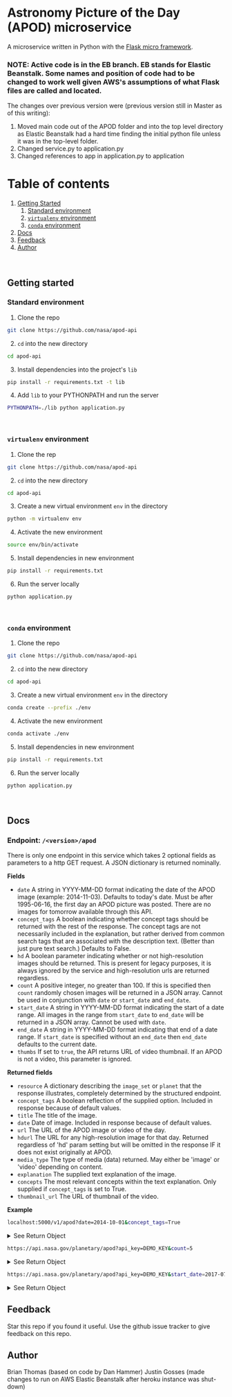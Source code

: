 # Astronomy Picture of the Day (APOD) microservice

A microservice written in Python with the [Flask micro framework](http://flask.pocoo.org).

### NOTE: Active code is in the EB branch. EB stands for Elastic Beanstalk. Some names and position of code had to be changed to work well given AWS's assumptions of what Flask files are called and located.

The changes over previous version were (previous version still in Master as of this writing):
1. Moved main code out of the APOD folder and into the top level directory as Elastic Beanstalk had a hard time finding the initial python file unless it was in the top-level folder. 
2. Changed service.py to application.py
3. Changed references to app in application.py to application

# Table of contents
1. [Getting Started](#getting_started)
    1. [Standard environment](#standard_env)
    2. [`virtualenv` environment](#virtualenv)
    3. [`conda` environment](#conda)
2. [Docs](#docs)
3. [Feedback](#feedback)
4. [Author](#author)

&nbsp;
## Getting started <a name="getting_started"></a>

### Standard environment <a name="standard_env"></a>

1. Clone the repo
```bash
git clone https://github.com/nasa/apod-api
```
2. `cd` into the new directory
```bash
cd apod-api
```
3. Install dependencies into the project's `lib`
```bash
pip install -r requirements.txt -t lib
```
4. Add `lib` to your PYTHONPATH and run the server
```bash
PYTHONPATH=./lib python application.py
```
&nbsp;
### `virtualenv` environment <a name="virtualenv"></a>

1. Clone the rep
```bash
git clone https://github.com/nasa/apod-api
```
2. `cd` into the new directory
```bash
cd apod-api
```
3. Create a new virtual environment `env` in the directory
```bash
python -m virtualenv env
```
4. Activate the new environment
```bash
source env/bin/activate
```
5. Install dependencies in new environment
```bash
pip install -r requirements.txt
```
6. Run the server locally
```bash
python application.py
```
&nbsp;
### `conda` environment <a name="conda"></a>

1. Clone the repo
```bash
git clone https://github.com/nasa/apod-api
```
2. `cd` into the new directory
```bash
cd apod-api
```
3. Create a new virtual environment `env` in the directory
```bash
conda create --prefix ./env
```
4. Activate the new environment
```bash
conda activate ./env
```
5. Install dependencies in new environment
```bash
pip install -r requirements.txt
```
6. Run the server locally
```bash
python application.py
```
&nbsp;
## Docs <a name="docs"></a>

### Endpoint: `/<version>/apod`

There is only one endpoint in this service which takes 2 optional fields
as parameters to a http GET request. A JSON dictionary is returned nominally. 

**Fields**

- `date` A string in YYYY-MM-DD format indicating the date of the APOD image (example: 2014-11-03).  Defaults to today's date.  Must be after 1995-06-16, the first day an APOD picture was posted.  There are no images for tomorrow available through this API.
- `concept_tags` A boolean indicating whether concept tags should be returned with the rest of the response.  The concept tags are not necessarily included in the explanation, but rather derived from common search tags that are associated with the description text.  (Better than just pure text search.)  Defaults to False.
- `hd` A boolean parameter indicating whether or not high-resolution images should be returned. This is present for legacy purposes, it is always ignored by the service and high-resolution urls are returned regardless.
- `count` A positive integer, no greater than 100. If this is specified then `count` randomly chosen images will be returned in a JSON array. Cannot be used in conjunction with `date` or `start_date` and `end_date`.
- `start_date` A string in YYYY-MM-DD format indicating the start of a date range. All images in the range from `start_date` to `end_date` will be returned in a JSON array. Cannot be used with `date`.
- `end_date` A string in YYYY-MM-DD format indicating that end of a date range. If `start_date` is specified without an `end_date` then `end_date` defaults to the current date.
- `thumbs` If set to `true`, the API returns URL of video thumbnail. If an APOD is not a video, this parameter is ignored.

**Returned fields**

- `resource` A dictionary describing the `image_set` or `planet` that the response illustrates, completely determined by the structured endpoint.
- `concept_tags` A boolean reflection of the supplied option.  Included in response because of default values.
- `title` The title of the image.
- `date` Date of image. Included in response because of default values.
- `url` The URL of the APOD image or video of the day.
- `hdurl` The URL for any high-resolution image for that day. Returned regardless of 'hd' param setting but will be omitted in the response IF it does not exist originally at APOD.
- `media_type` The type of media (data) returned. May either be 'image' or 'video' depending on content.
- `explanation` The supplied text explanation of the image.
- `concepts` The most relevant concepts within the text explanation.  Only supplied if `concept_tags` is set to True.
- `thumbnail_url` The URL of thumbnail of the video. 

**Example**

```bash
localhost:5000/v1/apod?date=2014-10-01&concept_tags=True
```
<details><summary>See Return Object</summary>
<p>

```jsoniq
{
    resource: {
        image_set: "apod"
    },
    concept_tags: "True",
    date: "2013-10-01", 
    title: "Filaments of the Vela Supernova Remnant",
    url: "http://apod.nasa.gov/apod/image/1310/velafilaments_jadescope_960.jpg",
    explanation: "The explosion is over but the consequences continue. About eleven
    thousand years ago a star in the constellation of Vela could be seen to explode,
    creating a strange point of light briefly visible to humans living near the 
    beginning of recorded history. The outer layers of the star crashed into the 
    interstellar medium, driving a shock wave that is still visible today. A roughly 
    spherical, expanding shock wave is visible in X-rays. The above image captures some
    of that filamentary and gigantic shock in visible light. As gas flies away from the
    detonated star, it decays and reacts with the interstellar medium, producing light
    in many different colors and energy bands. Remaining at the center of the Vela
    Supernova Remnant is a pulsar, a star as dense as nuclear matter that rotates
    completely around more than ten times in a single second.",
    concepts: {
        0: "Astronomy",
        1: "Star",
        2: "Sun",
        3: "Milky Way",
        4: "Hubble Space Telescope",
        5: "Earth",
        6: "Nebula",
        7: "Interstellar medium"
    }
}
```

</p>
</details>


```bash
https://api.nasa.gov/planetary/apod?api_key=DEMO_KEY&count=5
```

<details><summary>See Return Object</summary>
<p>


```jsoniq
[
  {
    "copyright": "Panther Observatory", 
    "date": "2006-04-15", 
    "explanation": "In this stunning cosmic vista, galaxy M81 is on the left surrounded by blue spiral arms.  On the right marked by massive gas and dust clouds, is M82.  These two mammoth galaxies have been locked in gravitational combat for the past billion years.   The gravity from each galaxy dramatically affects the other during each hundred million-year pass.  Last go-round, M82's gravity likely raised density waves rippling around M81, resulting in the richness of M81's spiral arms.  But M81 left M82 with violent star forming regions and colliding gas clouds so energetic the galaxy glows in X-rays.  In a few billion years only one galaxy will remain.", 
    "hdurl": "https://apod.nasa.gov/apod/image/0604/M81_M82_schedler_c80.jpg", 
    "media_type": "image", 
    "service_version": "v1", 
    "title": "Galaxy Wars: M81 versus M82", 
    "url": "https://apod.nasa.gov/apod/image/0604/M81_M82_schedler_c25.jpg"
  }, 
  {
    "date": "2013-07-22", 
    "explanation": "You are here.  Everyone you've ever known is here. Every human who has ever lived -- is here. Pictured above is the Earth-Moon system as captured by the Cassini mission orbiting Saturn in the outer Solar System. Earth is the brighter and bluer of the two spots near the center, while the Moon is visible to its lower right. Images of Earth from Saturn were taken on Friday. Quickly released unprocessed images were released Saturday showing several streaks that are not stars but rather cosmic rays that struck the digital camera while it was taking the image.  The above processed image was released earlier today.  At nearly the same time, many humans on Earth were snapping their own pictures of Saturn.   Note: Today's APOD has been updated.", 
    "hdurl": "https://apod.nasa.gov/apod/image/1307/earthmoon2_cassini_946.jpg", 
    "media_type": "image", 
    "service_version": "v1", 
    "title": "Earth and Moon from Saturn", 
    "url": "https://apod.nasa.gov/apod/image/1307/earthmoon2_cassini_960.jpg"
  }, 
  {
    "copyright": "Joe Orman", 
    "date": "2000-04-06", 
    "explanation": "Rising before the Sun on February 2nd, astrophotographer Joe Orman anticipated this apparition of the bright morning star Venus near a lovely crescent Moon above a neighbor's house in suburban Phoenix, Arizona, USA. Fortunately, the alignment of bright planets and the Moon is one of the most inspiring sights in the night sky and one that is often easy to enjoy and share without any special equipment. Take tonight, for example. Those blessed with clear skies can simply step outside near sunset and view a young crescent Moon very near three bright planets in the west Jupiter, Mars, and Saturn. Jupiter will be the unmistakable brightest star near the Moon with a reddish Mars just to Jupiter's north and pale yellow Saturn directly above. Of course, these sky shows create an evocative picture but the planets and Moon just appear to be near each other -- they are actually only approximately lined up and lie in widely separated orbits. Unfortunately, next month's highly publicized alignment of planets on May 5th will be lost from view in the Sun's glare but such planetary alignments occur repeatedly and pose no danger to planet Earth.", 
    "hdurl": "https://apod.nasa.gov/apod/image/0004/vm_orman_big.jpg", 
    "media_type": "image", 
    "service_version": "v1", 
    "title": "Venus, Moon, and Neighbors", 
    "url": "https://apod.nasa.gov/apod/image/0004/vm_orman.jpg"
  }, 
  {
    "date": "2014-07-12", 
    "explanation": "A new star, likely the brightest supernova in recorded human history, lit up planet Earth's sky in the year 1006 AD. The expanding debris cloud from the stellar explosion, found in the southerly constellation of Lupus, still puts on a cosmic light show across the electromagnetic spectrum. In fact, this composite view includes X-ray data in blue from the Chandra Observatory, optical data in yellowish hues, and radio image data in red. Now known as the SN 1006 supernova remnant, the debris cloud appears to be about 60 light-years across and is understood to represent the remains of a white dwarf star. Part of a binary star system, the compact white dwarf gradually captured material from its companion star. The buildup in mass finally triggered a thermonuclear explosion that destroyed the dwarf star. Because the distance to the supernova remnant is about 7,000 light-years, that explosion actually happened 7,000 years before the light reached Earth in 1006. Shockwaves in the remnant accelerate particles to extreme energies and are thought to be a source of the mysterious cosmic rays.", 
    "hdurl": "https://apod.nasa.gov/apod/image/1407/sn1006c.jpg", 
    "media_type": "image", 
    "service_version": "v1", 
    "title": "SN 1006 Supernova Remnant", 
    "url": "https://apod.nasa.gov/apod/image/1407/sn1006c_c800.jpg"
  }, 
  {
    "date": "1997-01-21", 
    "explanation": "In Jules Verne's science fiction classic A Journey to the Center of the Earth, Professor Hardwigg and his fellow explorers encounter many strange and exciting wonders. What wonders lie at the center of our Galaxy? Astronomers now know of some of the bizarre objects which exist there, like vast dust clouds,\r bright young stars, swirling rings of gas, and possibly even a large black hole. Much of the Galactic center region is shielded from our view in visible light by the intervening dust and gas. But it can be explored using other forms of electromagnetic radiation, like radio, infrared, X-rays, and gamma rays. This beautiful high resolution image of the Galactic center region in infrared light was made by the SPIRIT III telescope onboard the Midcourse Space Experiment. The center itself appears as a bright spot near the middle of the roughly 1x3 degree field of view, the plane of the Galaxy is vertical, and the north galactic pole is towards the right. The picture is in false color - starlight appears blue while dust is greenish grey, tending to red in the cooler areas.", 
    "hdurl": "https://apod.nasa.gov/apod/image/9701/galcen_msx_big.gif", 
    "media_type": "image", 
    "service_version": "v1", 
    "title": "Journey to the Center of the Galaxy \r\nCredit:", 
    "url": "https://apod.nasa.gov/apod/image/9701/galcen_msx.jpg"
  }
]
```

</p>
</details>



```bash
https://api.nasa.gov/planetary/apod?api_key=DEMO_KEY&start_date=2017-07-08&end_date=2017-07-10 
```

<details><summary>See Return Object</summary>
<p>

```jsoniq
[
  {
    "copyright": "T. Rector", 
    "date": "2017-07-08", 
    "explanation": "Similar in size to large, bright spiral galaxies in our neighborhood, IC 342 is a mere 10 million light-years distant in the long-necked, northern constellation Camelopardalis. A sprawling island universe, IC 342 would otherwise be a prominent galaxy in our night sky, but it is hidden from clear view and only glimpsed through the veil of stars, gas and dust clouds along the plane of our own Milky Way galaxy. Even though IC 342's light is dimmed by intervening cosmic clouds, this sharp telescopic image traces the galaxy's own obscuring dust, blue star clusters, and glowing pink star forming regions along spiral arms that wind far from the galaxy's core. IC 342 may have undergone a recent burst of star formation activity and is close enough to have gravitationally influenced the evolution of the local group of galaxies and the Milky Way.", 
    "hdurl": "https://apod.nasa.gov/apod/image/1707/ic342_rector2048.jpg", 
    "media_type": "image", 
    "service_version": "v1", 
    "title": "Hidden Galaxy IC 342", 
    "url": "https://apod.nasa.gov/apod/image/1707/ic342_rector1024s.jpg"
  }, 
  {
    "date": "2017-07-09", 
    "explanation": "Can you find your favorite country or city?  Surprisingly, on this world-wide nightscape, city lights make this task quite possible.  Human-made lights highlight particularly developed or populated areas of the Earth's surface, including the seaboards of Europe, the eastern United States, and Japan.  Many large cities are located near rivers or oceans so that they can exchange goods cheaply by boat.  Particularly dark areas include the central parts of South America, Africa, Asia, and Australia.  The featured composite was created from images that were collected during cloud-free periods in April and October 2012 by the Suomi-NPP satellite, from a polar orbit about 824 kilometers above the surface, using its Visible Infrared Imaging Radiometer Suite (VIIRS).", 
    "hdurl": "https://apod.nasa.gov/apod/image/1707/EarthAtNight_SuomiNPP_3600.jpg", 
    "media_type": "image", 
    "service_version": "v1", 
    "title": "Earth at Night", 
    "url": "https://apod.nasa.gov/apod/image/1707/EarthAtNight_SuomiNPP_1080.jpg"
  }, 
  {
    "date": "2017-07-10", 
    "explanation": "What's happening around the center of this spiral galaxy? Seen in total, NGC 1512 appears to be a barred spiral galaxy -- a type of spiral that has a straight bar of stars across its center.  This bar crosses an outer ring, though, a ring not seen as it surrounds the pictured region. Featured in this Hubble Space Telescope image is an inner ring -- one that itself surrounds the nucleus of the spiral.  The two rings are connected not only by a bar of bright stars but by dark lanes of dust. Inside of this inner ring, dust continues to spiral right into the very center -- possibly the location of a large black hole. The rings are bright with newly formed stars which may have been triggered by the collision of NGC 1512 with its galactic neighbor, NGC 1510.", 
    "hdurl": "https://apod.nasa.gov/apod/image/1707/NGC1512_Schmidt_1342.jpg", 
    "media_type": "image", 
    "service_version": "v1", 
    "title": "Spiral Galaxy NGC 1512: The Nuclear Ring", 
    "url": "https://apod.nasa.gov/apod/image/1707/NGC1512_Schmidt_960.jpg"
  }
]
```


</p>
</details>


## Feedback <a name="feedback"></a>
Star this repo if you found it useful. Use the github issue tracker to give
feedback on this repo.

## Author <a name="author"></a>
Brian Thomas (based on code by Dan Hammer) 
Justin Gosses (made changes to run on AWS Elastic Beanstalk after heroku instance was shut-down)

